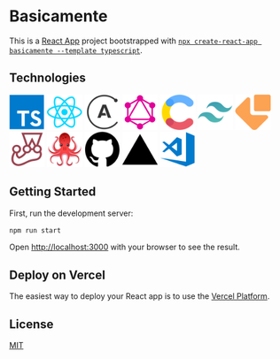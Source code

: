 # Basicamente

This is a [React App](https://reactjs.org/) project bootstrapped with [`npx create-react-app basicamente --template typescript`](https://create-react-app.dev/docs/adding-typescript/).

## Technologies

[<img src="https://github.com/WallQ/Basicamente/blob/master/docs/tech/TypeScript.png?raw=true" alt="TypeScript" width="64" height="64" />](https://www.typescriptlang.org/)
[<img src="https://github.com/WallQ/Basicamente/blob/master/docs/tech/React.png?raw=true" alt="React" width="64" height="64" />](https://reactjs.org/)
[<img src="https://github.com/WallQ/Basicamente/blob/master/docs/tech/Apollo.png?raw=true" alt="Apollo" width="64" height="64" />](https://www.apollographql.com/)
[<img src="https://github.com/WallQ/Basicamente/blob/master/docs/tech/GraphQL.png?raw=true" alt="GraphQL" width="64" height="64" />](https://graphql.org/)
[<img src="https://github.com/WallQ/Basicamente/blob/master/docs/tech/Contentful.png?raw=true" alt="Contentful" width="64" height="64" />](https://www.contentful.com/)
[<img src="https://github.com/WallQ/Basicamente/blob/master/docs/tech/TailwindCSS.png?raw=true" alt="Tailwind CSS" width="64" height="64" />](https://tailwindcss.com/)
[<img src="https://github.com/WallQ/Basicamente/blob/master/docs/tech/EmailJS.png?raw=true" alt="EmailJS" width="64" height="64" />](https://www.emailjs.com/)
[<img src="https://github.com/WallQ/Basicamente/blob/master/docs/tech/Jest.png?raw=true" alt="Jest" width="64" height="64" />](https://jestjs.io/)
[<img src="https://github.com/WallQ/Basicamente/blob/master/docs/tech/ReactTestingLibrary.png?raw=true" alt="React Testing Library" width="64" height="64" />](https://testing-library.com/)
[<img src="https://github.com/WallQ/Basicamente/blob/master/docs/tech/GitHub.png?raw=true" alt="GitHub" width="64" height="64" />](https://github.com/)
[<img src="https://github.com/WallQ/Basicamente/blob/master/docs/tech/Vercel.png?raw=true" alt="Vercel" width="64" height="64" />](https://vercel.com/)
[<img src="https://github.com/WallQ/Basicamente/blob/master/docs/tech/VisualStudioCode.png?raw=true" alt="Visual Studio Code" width="64" height="64" />](https://code.visualstudio.com/)

## Getting Started

First, run the development server:

```bash
npm run start
```

Open [http://localhost:3000](http://localhost:3000) with your browser to see the result.

## Deploy on Vercel

The easiest way to deploy your React app is to use the [Vercel Platform](https://vercel.com/).

## License

[MIT](https://github.com/WallQ/Basicamente/blob/master/LICENSE)
